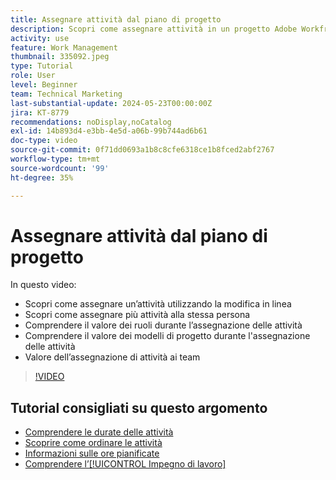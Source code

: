 ```yaml
---
title: Assegnare attività dal piano di progetto
description: Scopri come assegnare attività in un progetto Adobe Workfront utilizzando le funzioni di modifica in linea, modifica in blocco, mansioni e team.
activity: use
feature: Work Management
thumbnail: 335092.jpeg
type: Tutorial
role: User
level: Beginner
team: Technical Marketing
last-substantial-update: 2024-05-23T00:00:00Z
jira: KT-8779
recommendations: noDisplay,noCatalog
exl-id: 14b893d4-e3bb-4e5d-a06b-99b744ad6b61
doc-type: video
source-git-commit: 0f71dd0693a1b8c8cfe6318ce1b8fced2abf2767
workflow-type: tm+mt
source-wordcount: '99'
ht-degree: 35%

---
```


# Assegnare attività dal piano di progetto

In questo video:

* Scopri come assegnare un’attività utilizzando la modifica in linea
* Scopri come assegnare più attività alla stessa persona
* Comprendere il valore dei ruoli durante l’assegnazione delle attività
* Comprendere il valore dei modelli di progetto durante l&#39;assegnazione delle attività
* Valore dell’assegnazione di attività ai team

>[!VIDEO](https://video.tv.adobe.com/v/335092/?quality=12&learn=on)

<!---
learn more urls:
Notifications: Information about work assigned to me
Assign tasks
Personal time overview
Make smart assignments
Modify multiple user assignments in a task list
--->

## Tutorial consigliati su questo argomento

* [Comprendere le durate delle attività](/help/manage-work/tasks/understand-task-durations.md)
* [Scoprire come ordinare le attività](/help/manage-work/tasks/learn-to-sequence-tasks.md)
* [Informazioni sulle ore pianificate](/help/manage-work/tasks/understand-planned-hours.md)
* [Comprendere l’[!UICONTROL Impegno di lavoro]](/help/manage-work/tasks/understand-work-effort.md)

